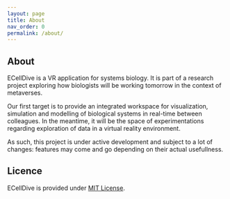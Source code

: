 ```yaml
---
layout: page
title: About
nav_order: 0
permalink: /about/
---
```


## About
ECellDive is a VR application for systems biology. It is part of a research project exploring how biologists will be working tomorrow in the context of metaverses.

Our first target is to provide an integrated workspace for visualization, simulation and modelling of biological systems in real-time between colleagues. In the meantime, it will be the space of experimentations regarding exploration of data in a virtual reality environment.

As such, this project is under active development and subject to a lot of changes: features may come and go depending on their actual usefullness.

## Licence
ECellDive is provided under [MIT License](https://github.com/ecell/ECell_Dive/blob/main/LICENSE.md).